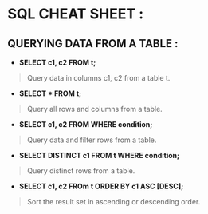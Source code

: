 # SQL CHEAT SHEET :

## QUERYING DATA FROM A TABLE :



- **SELECT c1, c2 FROM t;**
> Query data in columns c1, c2 from a table t.

- **SELECT * FROM t;**
> Query all rows and columns from a table.

- **SELECT c1, c2 FROM WHERE condition;**
> Query data and filter rows from a table.

- **SELECT DISTINCT c1 FROM t WHERE condition;**
> Query distinct rows from a table.

- **SELECT c1, c2 FROm t ORDER BY c1 ASC [DESC];**
> Sort the result set in ascending or descending order.
